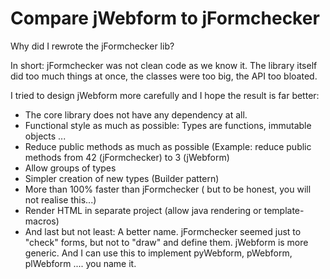 # Compare jWebform to jFormchecker

Why did I rewrote the jFormchecker lib?

In short: jFormchecker was not clean code as we know it. 
The library itself did too much things at once, the classes were too big,
the API too bloated.

I tried to design jWebform more carefully and I hope the result is far better:

* The core library does not have any dependency at all.
* Functional style as much as possible: Types are functions, immutable objects ...
* Reduce public methods as much as possible (Example: reduce public methods from 42 (jFormchecker) to 3 (jWebform)
* Allow groups of types
* Simpler creation of new types (Builder pattern)
* More than 100% faster than jFormchecker ( but to be honest, you will not realise this...)
* Render HTML in separate project (allow java rendering or template-macros)
* And last but not least: A better name. jFormchecker seemed just to "check" forms, but not to "draw" and define them. jWebform is more generic. And I can use this to implement pyWebform, pWebform, plWebform .... you name it.
